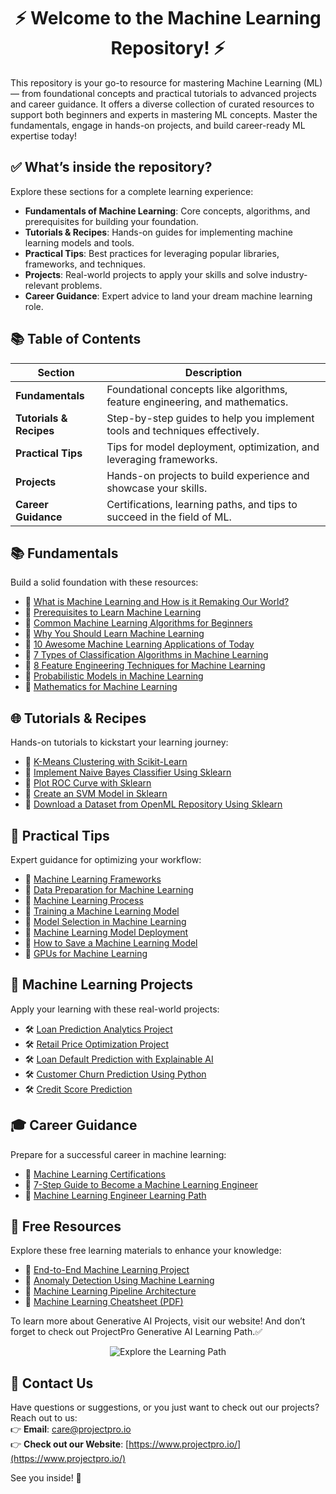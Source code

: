 # <div align="center">⚡ Welcome to the Machine Learning Repository! ⚡</div>

This repository is your go-to resource for mastering Machine Learning (ML) — from foundational concepts and practical tutorials to advanced projects and career guidance. It offers a diverse collection of curated resources to support both beginners and experts in mastering ML concepts. Master the fundamentals, engage in hands-on projects, and build career-ready ML expertise today!


## ✅ What’s inside the repository?

Explore these sections for a complete learning experience:
- **Fundamentals of Machine Learning**: Core concepts, algorithms, and prerequisites for building your foundation.
- **Tutorials & Recipes**: Hands-on guides for implementing machine learning models and tools.
- **Practical Tips**: Best practices for leveraging popular libraries, frameworks, and techniques.
- **Projects**: Real-world projects to apply your skills and solve industry-relevant problems.
- **Career Guidance**: Expert advice to land your dream machine learning role.



## 📚 Table of Contents

| Section              | Description                                                                 |
|-----------------------|-----------------------------------------------------------------------------|
| **Fundamentals**      | Foundational concepts like algorithms, feature engineering, and mathematics.|
| **Tutorials & Recipes** | Step-by-step guides to help you implement tools and techniques effectively.|
| **Practical Tips**    | Tips for model deployment, optimization, and leveraging frameworks.         |
| **Projects**          | Hands-on projects to build experience and showcase your skills.             |
| **Career Guidance**   | Certifications, learning paths, and tips to succeed in the field of ML.     |


## 📚 Fundamentals

Build a solid foundation with these resources:
- 📝 [What is Machine Learning and How is it Remaking Our World?](<https://www.projectpro.io/article/what-is-machine-learning/423>)
- 📝 [Prerequisites to Learn Machine Learning](<https://www.projectpro.io/article/prerequisites-to-learn-machine-learning/489>)
- 📝 [Common Machine Learning Algorithms for Beginners](<https://www.projectpro.io/article/common-ml-algorithms-for-beginners/497>)
- 📝 [Why You Should Learn Machine Learning](<https://www.projectpro.io/article/why-you-should-learn-machine-learning/415>)
- 📝 [10 Awesome Machine Learning Applications of Today](<https://www.projectpro.io/article/machine-learning-applications/512>)
- 📝 [7 Types of Classification Algorithms in Machine Learning](<https://www.projectpro.io/article/classification-algorithms-in-machine-learning/439>)
- 📝 [8 Feature Engineering Techniques for Machine Learning](<https://www.projectpro.io/article/feature-engineering-techniques/483>)
- 📝 [Probabilistic Models in Machine Learning](<https://www.projectpro.io/article/probabilistic-models/527>)
- 📝 [Mathematics for Machine Learning](<https://www.projectpro.io/article/mathematics-for-machine-learning/499>)



## 🌐 Tutorials & Recipes

Hands-on tutorials to kickstart your learning journey:
- 📝 [K-Means Clustering with Scikit-Learn](<https://www.projectpro.io/recipes/k-means-clustering-sklearn>)
- 📝 [Implement Naive Bayes Classifier Using Sklearn](<https://www.projectpro.io/recipes/naive-bayes-classifier-sklearn>)
- 📝 [Plot ROC Curve with Sklearn](<https://www.projectpro.io/recipes/plot-roc-curve-sklearn>)
- 📝 [Create an SVM Model in Sklearn](<https://www.projectpro.io/recipes/svm-model-sklearn>)
- 📝 [Download a Dataset from OpenML Repository Using Sklearn](<https://www.projectpro.io/recipes/download-dataset-openml>)


## 🧠 Practical Tips

Expert guidance for optimizing your workflow:
- 📝 [Machine Learning Frameworks](<https://www.projectpro.io/article/ml-frameworks/478>)
- 📝 [Data Preparation for Machine Learning](<https://www.projectpro.io/article/data-preparation-ml/467>)
- 📝 [Machine Learning Process](<https://www.projectpro.io/article/ml-process/489>)
- 📝 [Training a Machine Learning Model](<https://www.projectpro.io/article/train-ml-model/475>)
- 📝 [Model Selection in Machine Learning](<https://www.projectpro.io/article/model-selection-ml/483>)
- 📝 [Machine Learning Model Deployment](<https://www.projectpro.io/article/deploy-ml-model/529>)
- 📝 [How to Save a Machine Learning Model](<https://www.projectpro.io/article/save-ml-model/543>)
- 📝 [GPUs for Machine Learning](<https://www.projectpro.io/article/gpus-ml/499>)


## 🚀 Machine Learning Projects

Apply your learning with these real-world projects:
- 🛠️ [Loan Prediction Analytics Project](<https://www.projectpro.io/project/loan-prediction>)
- 🛠️ [Retail Price Optimization Project](<https://www.projectpro.io/project/retail-price-optimization>)
- 🛠️ [Loan Default Prediction with Explainable AI](<https://www.projectpro.io/project/loan-default-prediction>)
- 🛠️ [Customer Churn Prediction Using Python](<https://www.projectpro.io/project/customer-churn>)
- 🛠️ [Credit Score Prediction](<https://www.projectpro.io/project/credit-score-prediction>)


## 🎓 Career Guidance 

Prepare for a successful career in machine learning:
- 📝 [Machine Learning Certifications](<https://www.projectpro.io/article/ml-certifications/497>)
- 📝 [7-Step Guide to Become a Machine Learning Engineer](<https://www.projectpro.io/article/become-ml-engineer/523>)
- 📝 [Machine Learning Engineer Learning Path](<https://www.projectpro.io/article/ml-engineer-learning-path/479>)


## 🎁 Free Resources

Explore these free learning materials to enhance your knowledge:
- 📄 [End-to-End Machine Learning Project](<https://www.projectpro.io/free-resources/end-to-end-ml-project>)
- 📄 [Anomaly Detection Using Machine Learning](<https://www.projectpro.io/free-resources/anomaly-detection-ml>)
- 📄 [Machine Learning Pipeline Architecture](<https://www.projectpro.io/free-resources/ml-pipeline-architecture>)
- 📄 [Machine Learning Cheatsheet (PDF)](<https://www.projectpro.io/free-resources/ml-cheatsheet-pdf>)

To learn more about Generative AI Projects, visit our website! And don’t forget to check out ProjectPro Generative AI Learning Path.✅


<p align="center">
  <a href="https://www.projectpro.io/learning-paths/machine-learning-roadmap" target="_blank" style="text-decoration: none;">
    <img src="https://img.shields.io/badge/Explore%20the%20Learning%20Path-28a745?style=for-the-badge&logo=none&logoColor=white" alt="Explore the Learning Path">
  </a>
  
</p>

## 💬 Contact Us  
Have questions or suggestions, or you just want to check out our projects? Reach out to us:  
👉 **Email**: care@projectpro.io  
👉 **Check out our Website**: [https://www.projectpro.io/](https://www.projectpro.io/)  

See you inside! 👋
